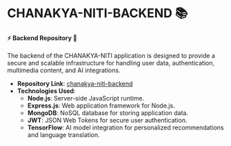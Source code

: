 # CHANAKYA-NITI-BACKEND 📚

#### :zap: Backend Repository 🔧

The backend of the CHANAKYA-NITI application is designed to provide a secure and scalable infrastructure for handling user data, authentication, multimedia content, and AI integrations.

- **Repository Link**: [chanakya-niti-backend](https://github.com/Avdhesh-Varshney/chanakya-niti-backend)
- **Technologies Used**:
  - **Node.js**: Server-side JavaScript runtime.
  - **Express.js**: Web application framework for Node.js.
  - **MongoDB**: NoSQL database for storing application data.
  - **JWT**: JSON Web Tokens for secure user authentication.
  - **TensorFlow**: AI model integration for personalized recommendations and language translation.
